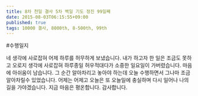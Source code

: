 ```yaml
---
title: 8차 천일 결사 5차 백일 기도 정진 99일째
date: 2015-08-03T06:15:55+09:00
published: true
tags: 10000 결사, 8000th, 8-500th, 99th
---
```


#수행일지

네 생각에 사로잡혀 어제 하루를 허무하게 보냈습니다. 내가 하고자 한 일은 조금도 못하고 오로지 생각에 사로잡혀 하루종일 허우적대다가 소중한 일요일이 가버렸습니다. 마음에 아쉬움이 남습니다. 그 순간 알아차리고 놓아야 하는데 오늘 수행하면서 그나마 조금 알아차릴수 있었습니다. 어제는 어제고 오늘은 또 오늘일에 충실하며 다시 일어나 나의 길을 가야겠습니다. 지금 마음은 평온합니다. 감사합니다.
